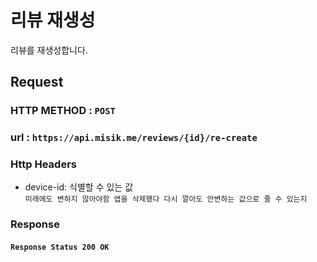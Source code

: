 # 리뷰 재생성

리뷰를 재생성합니다.

## Request

### HTTP METHOD : `POST`

### url : `https://api.misik.me/reviews/{id}/re-create`
### Http Headers
- device-id: 식별할 수 있는 값   
  `미래에도 변하지 않아야함 앱을 삭제했다 다시 깔아도 안변하는 값으로 줄 수 있는지`

### Response

#### `Response Status 200 OK`
